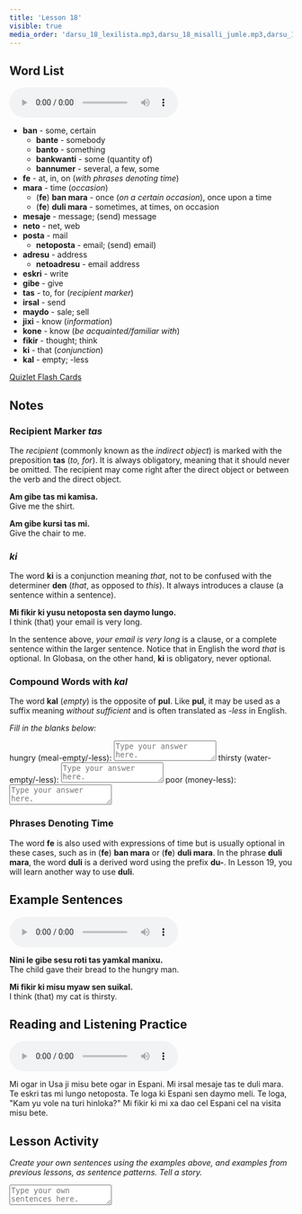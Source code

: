 ```yaml
---
title: 'Lesson 18'
visible: true
media_order: 'darsu_18_lexilista.mp3,darsu_18_misalli_jumle.mp3,darsu_18_doxoli_abyasa.mp3'
---
```


## Word List

<audio controls>
 <source src="/darsu/18/darsu_18_lexilista.mp3" type="audio/mp3" />
 <p>Your user agent does not support the HTML5 Audio element.</p>
</audio>

* **ban** - some, certain
	* **bante** - somebody
	* **banto** - something
	* **bankwanti** - some (quantity of)
	* **bannumer** - several, a few, some
* **fe** - at, in, on (_with phrases denoting time_)
* **mara** - time (_occasion_)
	* (**fe**) **ban mara** - once (_on a certain occasion_), once upon a time
	* (**fe**) **duli mara** - sometimes, at times, on occasion
* **mesaje** - message; (send) message  
* **neto** - net, web
* **posta** - mail
    * **netoposta** - email; (send) email)  
* **adresu** - address
    * **netoadresu** - email address
* **eskri** - write
* **gibe** - give
* **tas** - to, for (_recipient marker_)
* **irsal** - send
* **maydo** - sale; sell
* **jixi** - know (_information_)
* **kone** - know (_be acquainted/familiar with_)
* **fikir** - thought; think
* **ki** - that (_conjunction_)
* **kal** - empty; -less

[Quizlet Flash Cards](https://quizlet.com/652361999/globasa-101-lesson-18-flash-cards/)

## Notes
### Recipient Marker _tas_

The _recipient_ (commonly known as the _indirect object_) is marked with the preposition **tas** (_to, for_). It is always obligatory, meaning that it should never be omitted. The recipient may come right after the direct object or between the verb and the direct object.

**Am gibe tas mi kamisa.**  
Give me the shirt.

**Am gibe kursi tas mi.**  
Give the chair to me.

### _ki_

The word **ki** is a conjunction meaning _that_, not to be confused with the determiner **den** (_that_, as opposed to _this_). It always introduces a clause (a sentence within a sentence). 

**Mi fikir ki yusu netoposta sen daymo lungo.**  
I think (that) your email is very long.

In the sentence above, _your email is very long_ is a clause, or a complete sentence within the larger sentence. Notice that in English the word _that_ is optional. In Globasa, on the other hand, **ki** is obligatory, never optional.  

### Compound Words with _kal_

The word **kal** (_empty_) is the opposite of **pul**. Like **pul**, it may be used as a suffix meaning _without sufficient_ and is often translated as _-less_ in English.

_Fill in the blanks below:_

hungry (meal-empty/-less): <textarea width="100%" spellcheck="false" placeholder="Type your answer here."></textarea>
thirsty (water-empty/-less): <textarea width="100%" spellcheck="false" placeholder="Type your answer here."></textarea>
poor (money-less): <textarea width="100%" spellcheck="false" placeholder="Type your answer here."></textarea>

### Phrases Denoting Time

The word **fe** is also used with expressions of time but is usually optional in these cases, such as in (**fe**) **ban mara** or (**fe**) **duli mara**. In the phrase **duli mara**, the word **duli** is a derived word using the prefix **du-**. In Lesson 19, you will learn another way to use **duli**. 

## Example Sentences

<audio controls>
 <source src="/darsu/18/darsu_18_misalli_jumle.mp3" type="audio/mp3" />
 <p>Your user agent does not support the HTML5 Audio element.</p>
</audio>

**Nini le gibe sesu roti tas yamkal manixu.**  
The child gave their bread to the hungry man.

**Mi fikir ki misu myaw sen suikal.**  
I think (that) my cat is thirsty.

## Reading and Listening Practice

<audio controls>
 <source src="/darsu/18/darsu_18_doxoli_abyasa.mp3" type="audio/mp3" />
 <p>Your user agent does not support the HTML5 Audio element.</p>
</audio>

Mi ogar in Usa ji misu bete ogar in Espani. Mi irsal mesaje tas te duli mara. Te eskri tas mi lungo netoposta. Te loga ki Espani sen daymo meli. Te loga, "Kam yu vole na turi hinloka?" Mi fikir ki mi xa dao cel Espani cel na visita misu bete. 

## Lesson Activity
 
_Create your own sentences using the examples above, and examples from previous lessons, as sentence patterns. Tell a story._

<textarea width="100%" spellcheck="false" placeholder="Type your own sentences here."></textarea>
